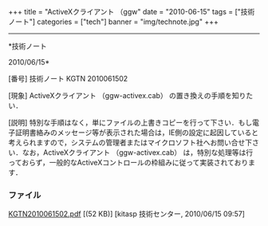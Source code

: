 ﻿+++
title = "ActiveXクライアント （ggw"
date = "2010-06-15"
tags = ["技術ノート"]
categories = ["tech"]
banner = "img/technote.jpg"
+++

-----------------------------------------------------------------------------------------------------------------------------

*技術ノート

2010/06/15*


[番号]
技術ノート KGTN 2010061502

[現象]
ActiveXクライアント （ggw-activex.cab） の置き換えの手順を知りたい．

[説明]
特別な手順はなく，単にファイルの上書きコピーを行って下さい．もし電子証明書絡みのメッセージ等が表示された場合は，IE側の設定に起因していると考えられますので，システムの管理者またはマイクロソフト社へお問い合せ下さい．なお，ActiveXクライアント
（ggw-activex.cab）
は，特別な処理等は行っておらず，一般的なActiveXコントロールの枠組みに従って実装されております．


### ファイル

 
 


[KGTN2010061502.pdf](http://techreport.kitasp.net/attachments/download/195/KGTN2010061502.pdf)
 [(52 KB)] [kitasp 技術センター, 2010/06/15
09:57]


 


 

